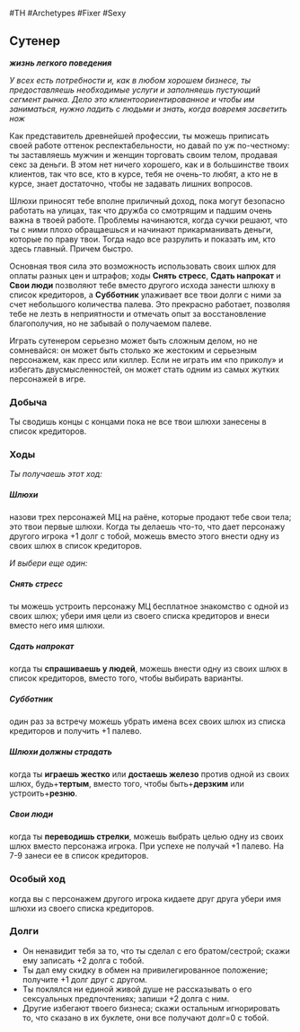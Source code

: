 #TH #Archetypes #Fixer #Sexy 

## Сутенер
***жизнь легкого поведения***

*У всех есть потребности и, как в любом хорошем бизнесе, ты предоставляешь необходимые услуги и заполняешь пустующий сегмент рынка. Дело это клиентоориентированное и чтобы им заниматься, нужно ладить с людьми и знать, когда вовремя засветить нож*

Как представитель древнейшей профессии, ты можешь приписать своей работе оттенок респектабельности, но давай по уж по-честному: ты заставляешь мужчин и женщин торговать своим телом, продавая секс за деньги. В этом нет ничего хорошего, как и в большинстве твоих клиентов, так что все, кто в курсе, тебя не очень-то любят, а кто не в курсе, знает достаточно, чтобы не задавать лишних вопросов.

Шлюхи приносят тебе вполне приличный доход, пока могут безопасно работать на улицах, так что дружба со смотрящим и падшим очень важна в твоей работе. Проблемы начинаются, когда сучки решают, что ты с ними плохо обращаешься и начинают прикарманивать деньги, которые по праву твои. Тогда надо все разрулить и показать им, кто здесь главный. Причем быстро.

Основная твоя сила это возможность использовать своих шлюх для оплаты разных цен и штрафов; ходы **Снять стресс**, **Сдать напрокат** и **Свои люди** позволяют тебе вместо другого исхода занести шлюху в список кредиторов, а **Субботник** улаживает все твои долги с ними за счет небольшого количества палева. Это прекрасно работает, позволяя тебе не лезть в неприятности и отмечать опыт за восстановление благополучия, но не забывай о получаемом палеве.

Играть сутенером серьезно может быть сложным делом, но не сомневайся: он может быть столько же жестоким и серьезным персонажем, как пресс или киллер. Если не играть им «по приколу» и избегать двусмысленностей, он может стать одним из самых жутких персонажей в игре.

### Добыча
Ты сводишь концы с концами пока не все твои шлюхи занесены в список кредиторов.

### Ходы
*Ты получаешь этот ход:* 
##### Шлюхи
назови трех персонажей МЦ на раёне, которые продают тебе свои тела; это твои первые шлюхи. Когда ты делаешь что-то, что дает персонажу другого игрока +1 долг с тобой, можешь вместо этого внести одну из своих шлюх в список кредиторов.

*И выбери еще один:* 

##### Снять стресс
ты можешь устроить персонажу МЦ бесплатное знакомство с одной из своих шлюх; убери имя цели из своего списка кредиторов и внеси вместо него имя шлюхи. 

##### Сдать напрокат
когда ты **спрашиваешь у людей**, можешь внести одну из своих шлюх в список кредиторов, вместо того, чтобы выбирать варианты.

##### Субботник
один раз за встречу можешь убрать имена всех своих шлюх из списка кредиторов и получить +1 палево. 

##### Шлюхи должны страдать
когда ты **играешь жестко** или **достаешь железо** против одной из своих шлюх, будь+**тертым**, вместо того, чтобы быть+**дерзким** или устроить+**резню**. 

##### Свои люди
когда ты **переводишь стрелки**, можешь выбрать целью одну из своих шлюх вместо персонажа игрока. При успехе не получай +1 палево. На 7-9 занеси ее в список кредиторов.

### Особый ход
когда вы с персонажем другого игрока кидаете друг друга убери имя шлюхи из своего списка кредиторов.

### Долги
- Он ненавидит тебя за то, что ты сделал с его братом/сестрой; скажи ему записать +2 долга с тобой. 
- Ты дал ему скидку в обмен на привилегированное положение; получите +1 долг друг с другом. 
- Ты поклялся ни единой живой душе не рассказывать о его сексуальных предпочтениях; запиши +2 долга с ним. 
- Другие избегают твоего бизнеса; скажи остальным игнорировать то, что сказано в их буклете, они все получают долг=0 с тобой.
